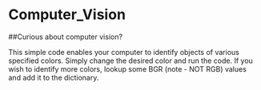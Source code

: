 # Computer_Vision

##Curious about computer vision? 

This simple code enables your computer to identify objects of various specified colors. Simply change the desired color and run the code. If you wish to identify more colors, lookup some BGR (note - NOT RGB) values and add it to the dictionary.
